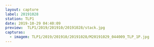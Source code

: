```yaml
---
layout: capture
label: 20191028
station: TLP1
date: 2019-10-29 04:40:09
preview:  TLP1/2019/201910/20191028/stack.jpg
capturas:
  - imagem: TLP1/2019/201910/20191028/M20191029_044009_TLP_1P.jpg
---
```


